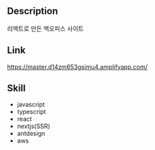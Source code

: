 ## Description
리액트로 만든 백오피스 사이트

## Link
https://master.d14zm653gsimu4.amplifyapp.com/

## Skill
* javascript
* typescript
* react
* nextjs(SSR)
* antdesign
* aws
